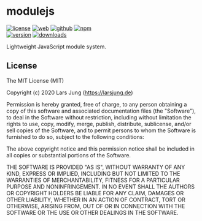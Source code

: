 # modulejs

[![license][license-img]][github] [![web][web-img]][web] [![github][github-img]][github] [![npm][npm-img]][npm]  
[![version][npm-v-img]][npm] [![downloads][npm-dm-img]][npm]

Lightweight JavaScript module system.


## License
The MIT License (MIT)

Copyright (c) 2020 Lars Jung (https://larsjung.de)

Permission is hereby granted, free of charge, to any person obtaining a copy
of this software and associated documentation files (the "Software"), to deal
in the Software without restriction, including without limitation the rights
to use, copy, modify, merge, publish, distribute, sublicense, and/or sell
copies of the Software, and to permit persons to whom the Software is
furnished to do so, subject to the following conditions:

The above copyright notice and this permission notice shall be included in
all copies or substantial portions of the Software.

THE SOFTWARE IS PROVIDED "AS IS", WITHOUT WARRANTY OF ANY KIND, EXPRESS OR
IMPLIED, INCLUDING BUT NOT LIMITED TO THE WARRANTIES OF MERCHANTABILITY,
FITNESS FOR A PARTICULAR PURPOSE AND NONINFRINGEMENT. IN NO EVENT SHALL THE
AUTHORS OR COPYRIGHT HOLDERS BE LIABLE FOR ANY CLAIM, DAMAGES OR OTHER
LIABILITY, WHETHER IN AN ACTION OF CONTRACT, TORT OR OTHERWISE, ARISING FROM,
OUT OF OR IN CONNECTION WITH THE SOFTWARE OR THE USE OR OTHER DEALINGS IN
THE SOFTWARE.


[web]: https://larsjung.de/modulejs/
[github]: https://github.com/lrsjng/modulejs
[npm]: https://www.npmjs.org/package/modulejs

[license-img]: https://img.shields.io/badge/license-MIT-a0a060.svg?style=flat-square
[web-img]: https://img.shields.io/badge/web-larsjung.de/modulejs-a0a060.svg?style=flat-square
[github-img]: https://img.shields.io/badge/github-lrsjng/modulejs-a0a060.svg?style=flat-square
[npm-img]: https://img.shields.io/badge/npm-modulejs-a0a060.svg?style=flat-square

[npm-v-img]: https://img.shields.io/npm/v/modulejs.svg?style=flat-square
[npm-dm-img]: https://img.shields.io/npm/dm/modulejs.svg?style=flat-square
